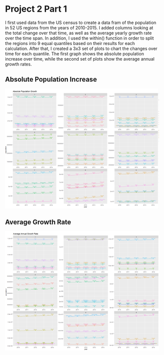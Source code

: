 # Project 2 Part 1

I first used data from the US census to create a data fram of the population in 52 US regions from the years of 2010-2015. I added columns looking at the total change over that time, as well as the average yearly growth rate over the time span. In addition, I used the within() function in order to split the regions into 9 equal quantiles based on their results for each calculation. After that, I created a 3x3 set of plots to chart the changes over time for each quantile. The first graph shows the absolute population increase over time, while the second set of plots show the average annual growth rates.

## Absolute Population Increase
![](proj2part1del1.PNG)

## Average Growth Rate
![](proj2part1del2.PNG)
